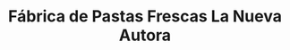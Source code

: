 ---
title: "Fábrica de Pastas Frescas La Nueva Autora"
url: /ciudad-autonoma-de-buenos-aires/fabrica-de-pastas-frescas-la-nueva-autora/
shop: pasta
---